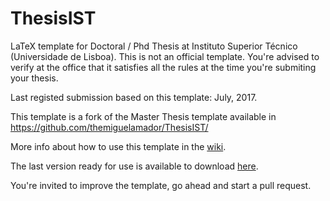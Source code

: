 ThesisIST
=========

LaTeX template for Doctoral / Phd Thesis at Instituto Superior Técnico (Universidade de Lisboa). This is not an official template. You're advised to verify at the office that it satisfies all the rules at the time you're submiting your thesis.

Last registed submission based on this template: July, 2017.

This template is a fork of the Master Thesis template available in
https://github.com/themiguelamador/ThesisIST/

More info about how to use this template in the [wiki](https://github.com/FilipeMar/ThesisIST/wiki/Home-(english-version)).

The last version ready for use is available to download [here](https://github.com/FilipeMar/ThesisIST/releases).

You're invited to improve the template, go ahead and start a pull request.